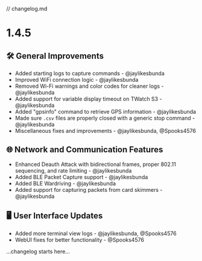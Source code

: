// changelog.md 

# 1.4.5
## 🛠️ General Improvements
- Added starting logs to capture commands - @jaylikesbunda  
- Improved WiFi connection logic - @jaylikesbunda  
- Removed Wi-Fi warnings and color codes for cleaner logs - @jaylikesbunda  
- Added support for variable display timeout on TWatch S3 - @jaylikesbunda  
- Added "gpsinfo" command to retrieve GPS information - @jaylikesbunda  
- Made sure `.csv` files are properly closed with a generic stop command - @jaylikesbunda  
- Miscellaneous fixes and improvements - @jaylikesbunda, @Spooks4576  

## 🌐 Network and Communication Features
- Enhanced Deauth Attack with bidirectional frames, proper 802.11 sequencing, and rate limiting - @jaylikesbunda  
- Added BLE Packet Capture support - @jaylikesbunda  
- Added BLE Wardriving - @jaylikesbunda  
- Added support for capturing packets from card skimmers - @jaylikesbunda  

## 🖥️ User Interface Updates
- Added more terminal view logs - @jaylikesbunda, @Spooks4576  
- WebUI fixes for better functionality - @Spooks4576  

...changelog starts here... 
